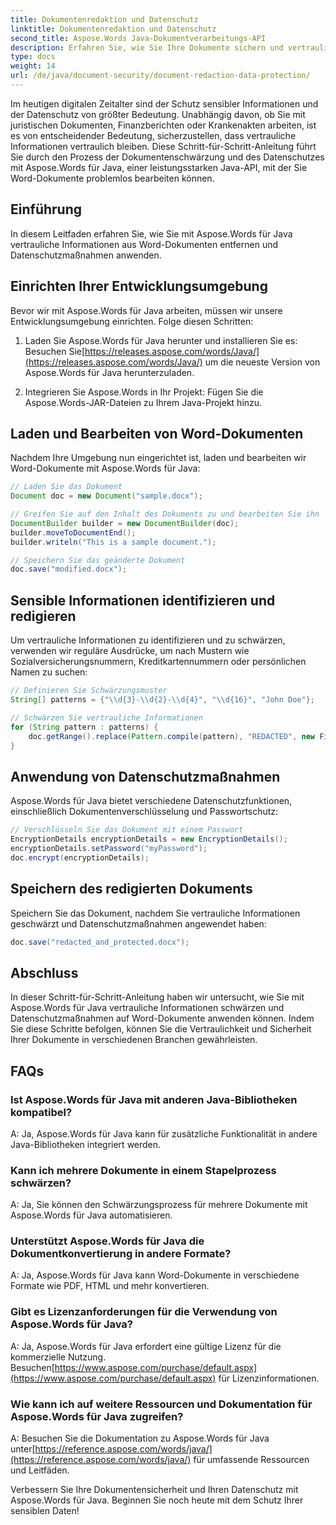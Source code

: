 ```yaml
---
title: Dokumentenredaktion und Datenschutz
linktitle: Dokumentenredaktion und Datenschutz
second_title: Aspose.Words Java-Dokumentverarbeitungs-API
description: Erfahren Sie, wie Sie Ihre Dokumente sichern und vertrauliche Daten mit Aspose.Words für Java schwärzen. Schritt-für-Schritt-Anleitung mit Quellcode.
type: docs
weight: 14
url: /de/java/document-security/document-redaction-data-protection/
---
```


Im heutigen digitalen Zeitalter sind der Schutz sensibler Informationen und der Datenschutz von größter Bedeutung. Unabhängig davon, ob Sie mit juristischen Dokumenten, Finanzberichten oder Krankenakten arbeiten, ist es von entscheidender Bedeutung, sicherzustellen, dass vertrauliche Informationen vertraulich bleiben. Diese Schritt-für-Schritt-Anleitung führt Sie durch den Prozess der Dokumentenschwärzung und des Datenschutzes mit Aspose.Words für Java, einer leistungsstarken Java-API, mit der Sie Word-Dokumente problemlos bearbeiten können.

## Einführung

In diesem Leitfaden erfahren Sie, wie Sie mit Aspose.Words für Java vertrauliche Informationen aus Word-Dokumenten entfernen und Datenschutzmaßnahmen anwenden. 

## Einrichten Ihrer Entwicklungsumgebung

Bevor wir mit Aspose.Words für Java arbeiten, müssen wir unsere Entwicklungsumgebung einrichten. Folge diesen Schritten:

1.  Laden Sie Aspose.Words für Java herunter und installieren Sie es: Besuchen Sie[https://releases.aspose.com/words/Java/](https://releases.aspose.com/words/Java/) um die neueste Version von Aspose.Words für Java herunterzuladen.

2. Integrieren Sie Aspose.Words in Ihr Projekt: Fügen Sie die Aspose.Words-JAR-Dateien zu Ihrem Java-Projekt hinzu.

## Laden und Bearbeiten von Word-Dokumenten

Nachdem Ihre Umgebung nun eingerichtet ist, laden und bearbeiten wir Word-Dokumente mit Aspose.Words für Java:

```java
// Laden Sie das Dokument
Document doc = new Document("sample.docx");

// Greifen Sie auf den Inhalt des Dokuments zu und bearbeiten Sie ihn
DocumentBuilder builder = new DocumentBuilder(doc);
builder.moveToDocumentEnd();
builder.writeln("This is a sample document.");

// Speichern Sie das geänderte Dokument
doc.save("modified.docx");
```

## Sensible Informationen identifizieren und redigieren

Um vertrauliche Informationen zu identifizieren und zu schwärzen, verwenden wir reguläre Ausdrücke, um nach Mustern wie Sozialversicherungsnummern, Kreditkartennummern oder persönlichen Namen zu suchen:

```java
// Definieren Sie Schwärzungsmuster
String[] patterns = {"\\d{3}-\\d{2}-\\d{4}", "\\d{16}", "John Doe"};

// Schwärzen Sie vertrauliche Informationen
for (String pattern : patterns) {
    doc.getRange().replace(Pattern.compile(pattern), "REDACTED", new FindReplaceOptions());
}
```

## Anwendung von Datenschutzmaßnahmen

Aspose.Words für Java bietet verschiedene Datenschutzfunktionen, einschließlich Dokumentenverschlüsselung und Passwortschutz:

```java
// Verschlüsseln Sie das Dokument mit einem Passwort
EncryptionDetails encryptionDetails = new EncryptionDetails();
encryptionDetails.setPassword("myPassword");
doc.encrypt(encryptionDetails);
```

## Speichern des redigierten Dokuments

Speichern Sie das Dokument, nachdem Sie vertrauliche Informationen geschwärzt und Datenschutzmaßnahmen angewendet haben:

```java
doc.save("redacted_and_protected.docx");
```

## Abschluss

In dieser Schritt-für-Schritt-Anleitung haben wir untersucht, wie Sie mit Aspose.Words für Java vertrauliche Informationen schwärzen und Datenschutzmaßnahmen auf Word-Dokumente anwenden können. Indem Sie diese Schritte befolgen, können Sie die Vertraulichkeit und Sicherheit Ihrer Dokumente in verschiedenen Branchen gewährleisten.

## FAQs

### Ist Aspose.Words für Java mit anderen Java-Bibliotheken kompatibel?

A: Ja, Aspose.Words für Java kann für zusätzliche Funktionalität in andere Java-Bibliotheken integriert werden.

### Kann ich mehrere Dokumente in einem Stapelprozess schwärzen?

A: Ja, Sie können den Schwärzungsprozess für mehrere Dokumente mit Aspose.Words für Java automatisieren.

### Unterstützt Aspose.Words für Java die Dokumentkonvertierung in andere Formate?

A: Ja, Aspose.Words für Java kann Word-Dokumente in verschiedene Formate wie PDF, HTML und mehr konvertieren.

### Gibt es Lizenzanforderungen für die Verwendung von Aspose.Words für Java?

 A: Ja, Aspose.Words für Java erfordert eine gültige Lizenz für die kommerzielle Nutzung. Besuchen[https://www.aspose.com/purchase/default.aspx](https://www.aspose.com/purchase/default.aspx) für Lizenzinformationen.

### Wie kann ich auf weitere Ressourcen und Dokumentation für Aspose.Words für Java zugreifen?

 A: Besuchen Sie die Dokumentation zu Aspose.Words für Java unter[https://reference.aspose.com/words/java/](https://reference.aspose.com/words/java/) für umfassende Ressourcen und Leitfäden.

Verbessern Sie Ihre Dokumentensicherheit und Ihren Datenschutz mit Aspose.Words für Java. Beginnen Sie noch heute mit dem Schutz Ihrer sensiblen Daten!